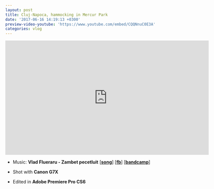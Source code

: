 ```yaml
---
layout: post
title: Cluj-Napoca, hammocking in Mercur Park
date: '2017-06-16 14:19:13 +0300'
preview-video-youtube: 'https://www.youtube.com/embed/CQQNnuC0E3A'
categories: vlog
---
```


<iframe width="640" height="360" src="https://www.youtube.com/embed/CQQNnuC0E3A" frameborder="0" allowfullscreen></iframe>


* Music: **Vlad Flueraru - Zambet pecetluit** [**[song][vlad-flueraru-song]**] [**[fb][vlad-flueraru-fb]**] [**[bandcamp][vlad-flueraru-bandcamp]**]

* Shot with **Canon G7X**
* Edited in **Adobe Premiere Pro CS6**

[vlad-flueraru-song]: https://www.youtube.com/watch?v=QfK0TS61u_c
[vlad-flueraru-fb]: https://www.facebook.com/dlvmusic
[vlad-flueraru-bandcamp]: https://vladflueraru-dalvee.bandcamp.com/
